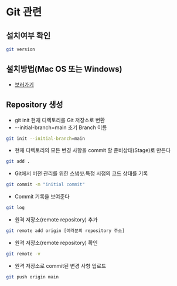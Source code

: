 # Git 관련

## 설치여부 확인

```bash
git version
```

## 설치방법(Mac OS 또는 Windows)

- [보러가기](https://github.com/git-guides/install-git)

## Repository 생성

- git init 현재 디렉토리를 Git 저장소로 변환
- --initial-branch=main 초기 Branch 이름
```bash
git init --initial-branch=main
```
- 현재 디렉토리의 모든 변경 사항을 commit 할 준비상태(Stage)로 만든다
```bash
git add .
```
- Git에서 버전 관리를 위한 스냅샷.특정 시점의 코드 상태를 기록
```bash
git commit -m "initial commit"
```
- Commit 기록을 보여준다
```bash
git log
```
- 원격 저장소(remote repository) 추가
```bash
git remote add origin [여러분의 repository 주소]
```
- 원격 저장소(remote repository) 확인
```bash
git remote -v
```
- 원격 저장소로 commit된 변경 사항 업로드
```bash
git push origin main
```
